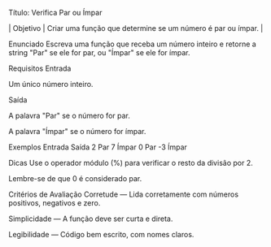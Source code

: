 Título: Verifica Par ou Ímpar

| Objetivo | Criar uma função que determine se um número é par ou ímpar. |

Enunciado
Escreva uma função que receba um número inteiro e retorne a string "Par" se ele for par, ou "Ímpar" se ele for ímpar.

Requisitos
Entrada

Um único número inteiro.

Saída

A palavra "Par" se o número for par.

A palavra "Ímpar" se o número for ímpar.

Exemplos
Entrada	Saída
2	Par
7	Ímpar
0	Par
-3	Ímpar

Dicas
Use o operador módulo (%) para verificar o resto da divisão por 2.

Lembre-se de que 0 é considerado par.

Critérios de Avaliação
Corretude — Lida corretamente com números positivos, negativos e zero.

Simplicidade — A função deve ser curta e direta.

Legibilidade — Código bem escrito, com nomes claros.